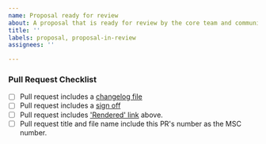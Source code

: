 ```yaml
---
name: Proposal ready for review
about: A proposal that is ready for review by the core team and community.
title: ''
labels: proposal, proposal-in-review
assignees: ''

---
```


<!-- Put your "rendered" link here -->

### Pull Request Checklist

<!-- Please read CONTRIBUTING.rst before submitting your pull request -->

* [ ] Pull request includes a [changelog file](https://github.com/matrix-org/matrix-doc/blob/master/CONTRIBUTING.rst#adding-to-the-changelog)
* [ ] Pull request includes a [sign off](https://github.com/matrix-org/matrix-doc/blob/master/CONTRIBUTING.rst#sign-off)
* [ ] Pull request includes ['Rendered' link](https://chat.api-spec.dingshunyu.top/proposals#process) above.
* [ ] Pull request title and file name include this PR's number as the MSC number.
